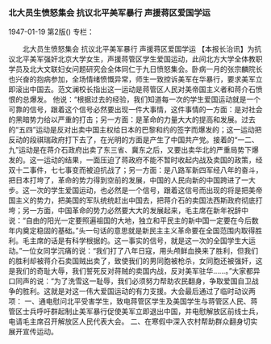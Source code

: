 ### 北大员生愤怒集会  抗议北平美军暴行  声援蒋区爱国学运

1947-01-19
第2版()
专栏：

　　北大员生愤怒集会
    抗议北平美军暴行  声援蒋区爱国学运
    【本报长治讯】为抗议北平美军强奸北京大学女生，声援蒋管区学生爱国运动，此间北方大学全体教职学员及北大文联妇女问题研究会全体同仁于九日愤怒集会。卧病一月的张宗麟院长也兴奋的抱病参加，全场情绪愤慨异常，师生一致控诉美军在华暴行，要求美军立即滚出中国去。范文澜校长指出这一运动是蒋管区人民对美帝国主义者和蒋介石愤恨的总爆发。
    他说：“根据过去的经验，我们知道每一次的学生爱国运动就是一个可靠的信号，跟着这个信号必然要出现一件大事情，这件事情的一方面：是对社会的黑暗势力给以严重的打击；另一方面：是革命的力量大大的提高和发展。过去的“五四”运动是反对出卖中国主权给日本的巴黎和约的签字而爆发的；这一运动把反动的段祺瑞政府打下去了，在光明的方面是产生了中国共产党。接着的“一二、九”运动是在蒋介石政府出卖了东三省、冀东之后，又要出卖华北的严重局势下爆发的。这一运动的结果，一面压迫了蒋政府不能不暂时收起内战及卖国的政策，经双十二事件，七七事变而被迫抗战了；另一方面：是八路军新四军经八年的奋斗，把日本打垮了，革命的势力得到空前的发展，中国的人民向新的中国跨进了一大步。这一次的学生爱国运动，也必然是一个信号，跟着这信号而出现的将是把美帝国主义的势力，把美国的军队统统赶出中国去，把蒋介石的卖国法西斯政府彻底打垮；另一方面，中国革命的势力必然要大大的发展起来，毛主席在新年祝辞中说：“自由的阳光一定要照遍祖国的大地，独立和平民主的新中国一定要在今后数年内奠定稳固的基础。”头一句话的意思就是新民主主义革命要在全国范围内取得胜利。毛主席的话是有科学根据的。这一事实的信号，就是这一次的全国学生大运动。”一位女同学沉痛的说：“我们打了八年日寇，用头颅鲜血换来了胜利，但我们的胜利却被蒋介石卖国贼出卖了，致使我们的男同胞被枪杀，女同胞还被强奸，这是我们的奇耻大辱，我们誓死反对蒋贼的卖国内战，反对美军驻华……。”大家都异口同声的说：“为了洗雪这一耻辱，我们必须努力帮助农民翻身，争取爱国自卫战争的胜利。这就是对这一伟大爱国运动的有力支援。大会最后通过了临时动议两项：
    一、通电慰问北平受害学生，致电蒋管区学生及美国学生与蒋管区人民、蒋管区士兵呼吁群起制止美军暴行促使美军立即退出中国，并电慰解放区前线士兵，电请毛主席召开解放区人民代表大会。
    二、在寒假中深入农村帮助群众翻身切实展开宣传运动。
